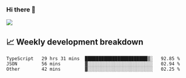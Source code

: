 ### Hi there 👋
<img align="center" src="https://github-readme-stats.vercel.app/api?username=Tumao727&show_icons=true&hide_title=true&theme=dracula" />


## 📈 Weekly development breakdown
<!--START_SECTION:waka-->

```text
TypeScript   29 hrs 31 mins  ███████████████████████▒░   92.85 %
JSON         56 mins         ▓░░░░░░░░░░░░░░░░░░░░░░░░   02.94 %
Other        42 mins         ▓░░░░░░░░░░░░░░░░░░░░░░░░   02.25 %
```

<!--END_SECTION:waka-->